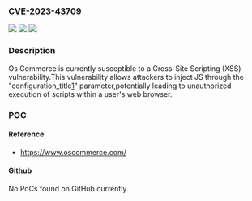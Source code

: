 ### [CVE-2023-43709](https://cve.mitre.org/cgi-bin/cvename.cgi?name=CVE-2023-43709)
![](https://img.shields.io/static/v1?label=Product&message=Os%20Commerce&color=blue)
![](https://img.shields.io/static/v1?label=Version&message=4.12.56860%20&color=brightgreen)
![](https://img.shields.io/static/v1?label=Vulnerability&message=CWE-79%20Improper%20Neutralization%20of%20Input%20During%20Web%20Page%20Generation%20('Cross-site%20Scripting')&color=brightgreen)

### Description

Os Commerce is currently susceptible to a Cross-Site Scripting (XSS) vulnerability.This vulnerability allows attackers to inject JS through the "configuration_title[1](MODULE)" parameter,potentially leading to unauthorized execution of scripts within a user's web browser.

### POC

#### Reference
- https://www.oscommerce.com/

#### Github
No PoCs found on GitHub currently.

